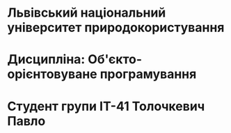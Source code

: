 # Львівський національний університет природокористування
# Дисципліна: Об'єкто-орієнтовуване програмування
# Студент групи ІТ-41 Толочкевич Павло